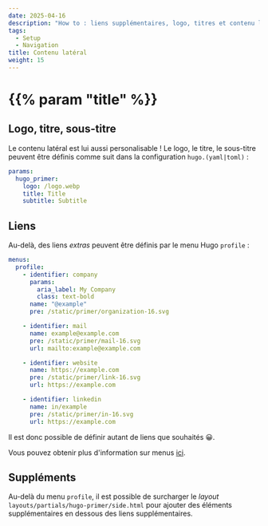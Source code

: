 ```yaml
---
date: 2025-04-16
description: "How to : liens supplémentaires, logo, titres et contenu latéral supplémentaire"
tags:
  - Setup
  - Navigation
title: Contenu latéral
weight: 15
---
```


# {{% param "title" %}}

## Logo, titre, sous-titre

Le contenu latéral est lui aussi personalisable !
Le logo, le titre, le sous-titre peuvent être définis comme suit dans la configuration `hugo.(yaml|toml)` :

```yaml
params:
  hugo_primer:
    logo: /logo.webp
    title: Title
    subtitle: Subtitle
```

## Liens

Au-delà, des liens *extras* peuvent être définis par le menu Hugo `profile` :

```yaml
menus:
  profile:
    - identifier: company
      params:
        aria_label: My Company
        class: text-bold
      name: "@example"
      pre: /static/primer/organization-16.svg

    - identifier: mail
      name: example@example.com
      pre: /static/primer/mail-16.svg
      url: mailto:example@example.com

    - identifier: website
      name: https://example.com
      pre: /static/primer/link-16.svg
      url: https://example.com

    - identifier: linkedin
      name: in/example
      pre: /static/primer/in-16.svg
      url: https://example.com
```

Il est donc possible de définir autant de liens que souhaités 😀.

Vous pouvez obtenir plus d'information sur menus [ici](https://gohugo.io/content-management/menus/).

## Suppléments

Au-delà du menu `profile`, il est possible de surcharger le *layout* `layouts/partials/hugo-primer/side.html`
pour ajouter des éléments supplémentaires en dessous des liens supplémentaires.
